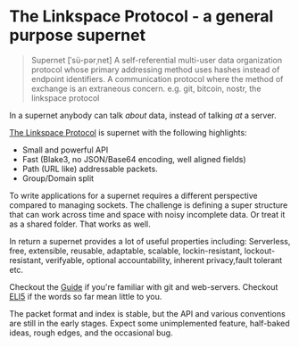 # The Linkspace Protocol - a general purpose supernet

> Supernet  [ˈsü-pərˌnet]
> A self-referential multi-user data organization protocol whose primary
> addressing method uses hashes instead of endpoint identifiers.
> A communication protocol where the method of exchange is an extraneous concern.
> e.g. git, bitcoin, nostr, the linkspace protocol

In a supernet anybody can talk _about_ data, instead of talking _at_ a server.

[The Linkspace Protocol](https://antonsol919.github.io/linkspace/index.html)  is supernet with the following highlights:

- Small and powerful API
- Fast (Blake3, no JSON/Base64 encoding, well aligned fields)
- Path (URL like) addressable packets.
- Group/Domain split


To write applications for a supernet requires a different perspective compared to managing sockets.
The challenge is defining a super structure that can work across time and space with noisy incomplete data.
Or treat it as a shared folder. That works as well.

In return a supernet provides a lot of useful properties including:
Serverless, free, extensible, reusable, adaptable, scalable, lockin-resistant, lockout-resistant, verifyable, optional accountability, inherent privacy,fault tolerant etc.

Checkout the [Guide](https://antonsol919.github.io/linkspace/docs/guide/index.html) if you're familiar with git and web-servers.
Checkout [ELI5](https://antonsol919.github.io/linkspace/docs/guide/eli5.html) if the words so far mean little to you.

The packet format and index is stable, but the API and various conventions are still in the early stages.
Expect some unimplemented feature, half-baked ideas, rough edges, and the occasional bug.


